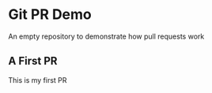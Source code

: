 # Git PR Demo

An empty repository to demonstrate how pull requests work

## A First PR
This is my first PR

